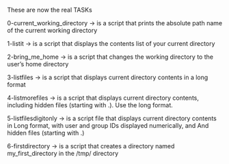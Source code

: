These are now the real TASKs

0-current_working_directory -> is a script that prints the absolute path name of the current working directory

1-listit -> is a script that displays the contents list of your current directory

2-bring_me_home -> is a script that changes the working directory to the user’s home directory

3-listfiles -> is a script that displays current directory contents in a long format

4-listmorefiles -> is a script that displays current directory contents, including hidden files (starting with .). Use the long format.

5-listfilesdigitonly -> is a script file that displays current directory contents in
Long format, with user and group IDs displayed numerically, and And hidden files (starting with .)

6-firstdirectory -> is a script that creates a directory named my_first_directory in the /tmp/ directory


